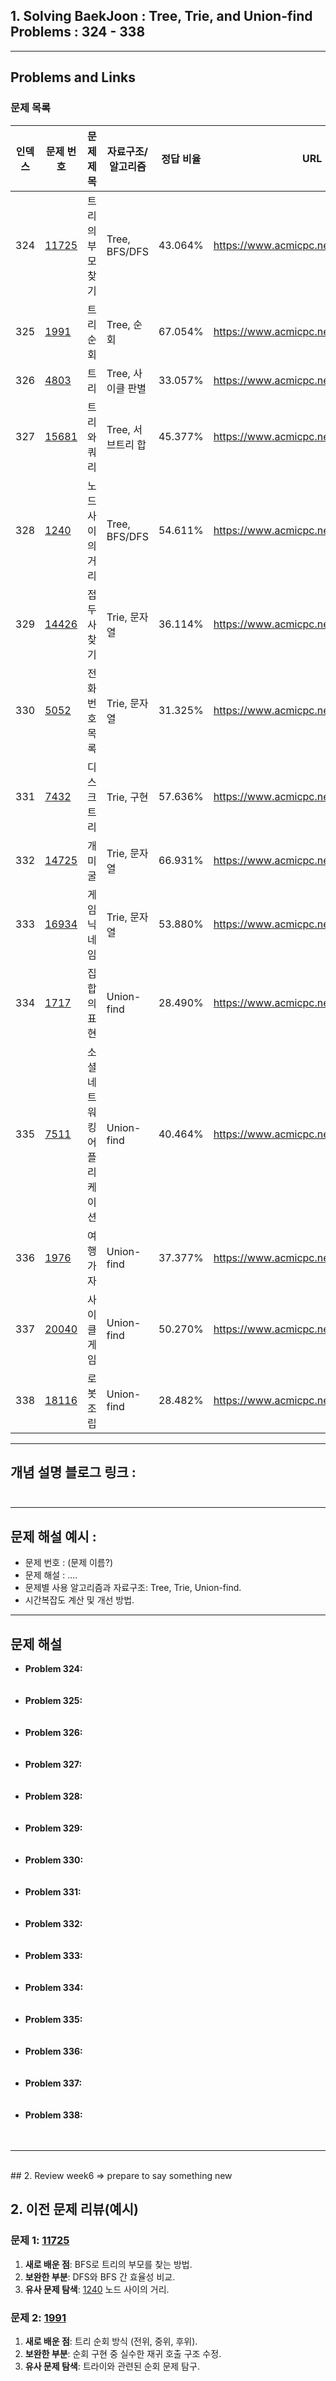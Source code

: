 ## 1. Solving BaekJoon : Tree, Trie, and Union-find Problems : 324 - 338

---

## Problems and Links

### 문제 목록

| 인덱스 | 문제 번호 | 문제 제목                  | 자료구조/알고리즘 | 정답 비율  | URL                                     |
|--------|----------|---------------------------|------------------|-----------|-----------------------------------------|
| 324    | [11725](https://www.acmicpc.net/problem/11725) | 트리의 부모 찾기      | Tree, BFS/DFS    | 43.064%   | https://www.acmicpc.net/problem/11725   |
| 325    | [1991](https://www.acmicpc.net/problem/1991)  | 트리 순회             | Tree, 순회       | 67.054%   | https://www.acmicpc.net/problem/1991    |
| 326    | [4803](https://www.acmicpc.net/problem/4803)  | 트리                 | Tree, 사이클 판별 | 33.057%   | https://www.acmicpc.net/problem/4803    |
| 327    | [15681](https://www.acmicpc.net/problem/15681) | 트리와 쿼리          | Tree, 서브트리 합 | 45.377%   | https://www.acmicpc.net/problem/15681   |
| 328    | [1240](https://www.acmicpc.net/problem/1240)  | 노드 사이의 거리      | Tree, BFS/DFS    | 54.611%   | https://www.acmicpc.net/problem/1240    |
| 329    | [14426](https://www.acmicpc.net/problem/14426) | 접두사 찾기          | Trie, 문자열      | 36.114%   | https://www.acmicpc.net/problem/14426   |
| 330    | [5052](https://www.acmicpc.net/problem/5052)  | 전화번호 목록        | Trie, 문자열      | 31.325%   | https://www.acmicpc.net/problem/5052    |
| 331    | [7432](https://www.acmicpc.net/problem/7432)  | 디스크 트리          | Trie, 구현        | 57.636%   | https://www.acmicpc.net/problem/7432    |
| 332    | [14725](https://www.acmicpc.net/problem/14725) | 개미굴              | Trie, 문자열      | 66.931%   | https://www.acmicpc.net/problem/14725   |
| 333    | [16934](https://www.acmicpc.net/problem/16934) | 게임 닉네임          | Trie, 문자열      | 53.880%   | https://www.acmicpc.net/problem/16934   |
| 334    | [1717](https://www.acmicpc.net/problem/1717)  | 집합의 표현          | Union-find        | 28.490%   | https://www.acmicpc.net/problem/1717    |
| 335    | [7511](https://www.acmicpc.net/problem/7511)  | 소셜 네트워킹 어플리케이션 | Union-find   | 40.464%   | https://www.acmicpc.net/problem/7511    |
| 336    | [1976](https://www.acmicpc.net/problem/1976)  | 여행 가자            | Union-find        | 37.377%   | https://www.acmicpc.net/problem/1976    |
| 337    | [20040](https://www.acmicpc.net/problem/20040) | 사이클 게임          | Union-find        | 50.270%   | https://www.acmicpc.net/problem/20040   |
| 338    | [18116](https://www.acmicpc.net/problem/18116) | 로봇 조립            | Union-find        | 28.482%   | https://www.acmicpc.net/problem/18116   |

---

## 개념 설명 블로그 링크 : <br><br>

---

## 문제 해설 예시 : 
- 문제 번호 : (문제 이름?)
- 문제 해설 : .... 
- 문제별 사용 알고리즘과 자료구조: Tree, Trie, Union-find.
- 시간복잡도 계산 및 개선 방법.

---

## 문제 해설

- **Problem 324:** <br><br><br>
- **Problem 325:** <br><br><br>
- **Problem 326:** <br><br><br>
- **Problem 327:** <br><br><br>
- **Problem 328:** <br><br><br>
- **Problem 329:** <br><br><br>
- **Problem 330:** <br><br><br>
- **Problem 331:** <br><br><br>
- **Problem 332:** <br><br><br>
- **Problem 333:** <br><br><br>
- **Problem 334:** <br><br><br>
- **Problem 335:** <br><br><br>
- **Problem 336:** <br><br><br>
- **Problem 337:** <br><br><br>
- **Problem 338:** <br><br><br>

---
<br>
## 2. Review week6 => prepare to say something new

## 2. 이전 문제 리뷰(예시)

### 문제 1: [11725](https://www.acmicpc.net/problem/11725)  
1. **새로 배운 점**: BFS로 트리의 부모를 찾는 방법.  
2. **보완한 부분**: DFS와 BFS 간 효율성 비교.  
3. **유사 문제 탐색**: [1240](https://www.acmicpc.net/problem/1240) 노드 사이의 거리.  

### 문제 2: [1991](https://www.acmicpc.net/problem/1991)  
1. **새로 배운 점**: 트리 순회 방식 (전위, 중위, 후위).  
2. **보완한 부분**: 순회 구현 중 실수한 재귀 호출 구조 수정.  
3. **유사 문제 탐색**: 트라이와 관련된 순회 문제 탐구.  

